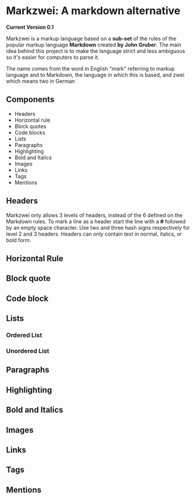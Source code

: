 # Markzwei: A markdown alternative

**Current Version   0.1**

Markzwei is a markup language based on a **sub-set** of the rules of the popular
markup language **Markdown** created **by John Gruber**. The main idea behind this project
is to make the language strict and less ambiguous so it's easier for computers to parse it.

The name comes from the word in English "mark" referring to markup language and
to Markdown, the language in which this is based, and zwei which means two in German

## Components
  * Headers
  * Horizontal rule
  * Block quotes
  * Code blocks
  * Lists
  * Paragraphs
  * Highlighting
  * Bold and Italics
  * Images
  * Links
  * Tags
  * Mentions

## Headers
Markzwei only allows 3 levels of headers, instead of the 6 defined on the Markdown rules.
To mark a line as a header start the line with a **#** followed by an empty space character. 
Use two and three hash signs respectively for level 2 and 3 headers. Headers can only contain
text in normal, italics, or bold form.

## Horizontal Rule

## Block quote

## Code block

## Lists

### Ordered List

### Unordered List

## Paragraphs

## Highlighting

## Bold and Italics

## Images

## Links

## Tags

## Mentions




